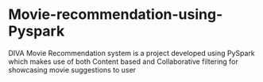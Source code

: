 # Movie-recommendation-using-Pyspark
DIVA Movie Recommendation system is a project developed using PySpark which makes use of both Content based and Collaborative filtering for showcasing movie suggestions to user 

